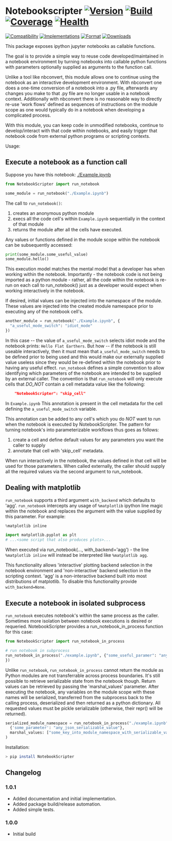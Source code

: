 # Notebookscripter [![Version](https://img.shields.io/pypi/v/NotebookScripter.svg)](https://pypi.python.org/pypi/NotebookScripter) [![Build](https://travis-ci.org/breathe/NotebookScripter.svg?branch=master)](https://travis-ci.org/breathe/NotebookScripter) [![Coverage](https://img.shields.io/coveralls/breathe/NotebookScripter.svg)](https://coveralls.io/r/breathe/NotebookScripter) [![Health](https://codeclimate.com/github/breathe/NotebookScripter/badges/gpa.svg)](https://codeclimate.com/github/breathe/NotebookScripter)

[![Compatibility](https://img.shields.io/pypi/pyversions/NotebookScripter.svg)](https://pypi.python.org/pypi/NotebookScripter)
[![Implementations](https://img.shields.io/pypi/implementation/NotebookScripter.svg)](https://pypi.python.org/pypi/NotebookScripter)
[![Format](https://img.shields.io/pypi/format/NotebookScripter.svg)](https://pypi.python.org/pypi/NotebookScripter)
[![Downloads](https://img.shields.io/pypi/dm/NotebookScripter.svg)](https://pypi.python.org/pypi/NotebookScripter)

This package exposes ipython jupyter notebooks as callable functions.

The goal is to provide a simple way to reuse code developed/maintained in a notebook environment by turning notebooks into callable python functions with parameters optionally supplied as arguments to the function call.

Unlike a tool like nbconvert, this module allows one to continue using the notebook as an interactive development environment. With nbconvert one does a one-time conversion of a notebook into a .py file, afterwards any changes you make to that .py file are no longer usable in a notebook context. Additionally with nbconvert there is no reasonable way to directly re-use 'work flows' defined as sequences of instructions on the module scope as one would typically do in a notebook when developing a complicated process.

With this module, you can keep code in unmodified notebooks, continue to develop/interact with that code within notebooks, and easily trigger that notebook code from external python programs or scripting contexts.

Usage:

## Execute a notebook as a function call

Suppose you have this notebook: [./Example.ipynb](./Example.ipynb)

```python
from NotebookScripter import run_notebook

some_module = run_notebook("./Example.ipynb")
```

The call to `run_notebook()`:

1. creates an anonymous python module
1. execs all the code cell's within `Example.ipynb` sequentially in the context of that module
1. returns the module after all the cells have executed.

Any values or functions defined in the module scope within the notebook can be subsequently accessed:

```python
print(some_module.some_useful_value)
some_module.hello()
```

This execution model matches the mental model that a developer has when working within the notebook. Importantly - the notebook code is not being imported as a python module - rather, all the code within the notebook is re-run on each call to run_notebook() just as a developer would expect when working interactively in the notebook.

If desired, initial values can be injected into the namespace of the module. These values are injected into the created module namespace prior to executing any of the notebook cell's.

```python
another_module = run_notebook("./Example.ipynb", {
  "a_useful_mode_switch": "idiot_mode"
})
```

In this case -- the value of `a_useful_mode_switch` selects idiot mode and the notebook prints: `Hello Flat Earthers`. But how -- if the notebook is still useable interactively, then it must mean that `a_useful_mode_switch` needs to be defined prior to being used and this would make our externally supplied value useless since they would be re-defined within the notebook prior to having any useful effect. `run_notebook` defines a simple convention to allow identifying which parameters of the notebook are intended to be supplied by an external caller. The convention is that `run_notebook` will only execute cells that _DO_NOT_ contain a cell metadata value like the following:

```json
    "NotebookScripter": "skip_cell"
```

In `Example.ipynb` This annotation is present in the cell metadata for the cell defining the `a_useful_mode_switch` variable.

This annotation can be added to any cell's which you do _NOT_ want to run when the notebook is executed by NotebookScripter. The pattern for turning notebook's into parameterizable workflows thus goes as follows:

1. create a cell and define default values for any parameters you want the caller to supply
2. annotate that cell with 'skip_cell' metadata.

When run interactively in the notebook, the values defined in that cell will be used for those parameters. When called externally, the caller should supply all the required values via the second argument to run_notebook.

## Dealing with matplotlib

`run_notebook` supports a third argument `with_backend` which defaults to 'agg'. `run_notebook` intercepts any usage of `%matplotlib` ipython line magic within the notebook and replaces the argument with the value supplied by this parameter. For example:

```python
%matplotlib inline

import matplotlib.pyplot as plt
# ...<some script that also produces plots>...
```

When executed via run_notebook(..., with_backend='agg') - the line `%matplotlib inline` will instead be interpreted like `%matplotlib agg`.

This functionality allows 'interactive' plotting backend selection in the notebook environment and 'non-interactive' backend selection in the scripting context. 'agg' is a non-interactive backend built into most distributions of matplotlib. To disable this functionality provide `with_backend=None`.

## Execute a notebook in isolated subprocess

`run_notebook` executes notebook's within the same process as the caller. Sometimes more isolation between notebook executions is desired or requeried. NotebookScripter provides a run_notebook_in_process function for this case:

```python
from NotebookScripter import run_notebook_in_process

# run notebook in subprocess
run_notebook_in_process("./example.ipynb", {"some_useful_paramer": "any_json_serializable_value"
})
```

Unlike `run_notebook`, `run_notebook_in_process` cannot return the module as Python modules are not transferrable across process boundaries. It's still possible to retrieve serializable state from the notebook though. Return values can be retrieved by passing the 'marshal_values' parameter. After executing the notebook, any variables on the module scope with these names will be serialized, transferred from the subprocess back to the calling process, deserialized and then returned as a python dictionary. All requested values must be pickle serializable (otherwise, their repr() will be returned).

```python
serialized_module_namespace = run_notebook_in_process("./example.ipynb",
  {'some_parameter': "any_json_serializable_value"},
  marshal_values: ["some_key_into_module_namespace_with_serializable_value"]
)
```

Installation:

```bash
> pip install NotebookScripter
```

## Changelog

### 1.0.1

- Added documentation and initial implementation.
- Added package build/release automation.
- Added simple tests.

### 1.0.0

- Initial build
